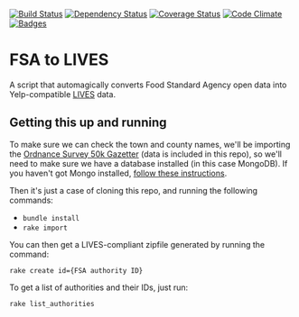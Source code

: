[![Build Status](http://img.shields.io/travis/theodi/fsatolives.svg)](https://travis-ci.org/theodi/fsatolives)
[![Dependency Status](http://img.shields.io/gemnasium/theodi/fsatolives.svg)](https://gemnasium.com/theodi/fsatolives)
[![Coverage Status](http://img.shields.io/coveralls/theodi/fsatolives.svg)](https://coveralls.io/r/theodi/fsatolives)
[![Code Climate](http://img.shields.io/codeclimate/github/theodi/fsatolives.svg)](https://codeclimate.com/github/theodi/fsatolives)
[![Badges](http://img.shields.io/:badges-5/5-ff6799.svg)](https://github.com/pikesley/badger)

# FSA to LIVES

A script that automagically converts Food Standard Agency open data into Yelp-compatible [LIVES](http://www.yelp.com/healthscores) data.

## Getting this up and running

To make sure we can check the town and county names, we'll be importing the [Ordnance Survey 50k Gazetter](http://www.ordnancesurvey.co.uk/business-and-government/products/50k-gazetteer.html) (data is included in this repo), so we'll need to make sure we have a database installed (in this case MongoDB). If you haven't got Mongo installed, [follow these instructions](http://docs.mongodb.org/manual/installation/).

Then it's just a case of cloning this repo, and running the following commands:

  * `bundle install`
  * `rake import`
  
You can then get a LIVES-compliant zipfile generated by running the command:

    rake create id={FSA authority ID}
    
To get a list of authorities and their IDs, just run:

    rake list_authorities